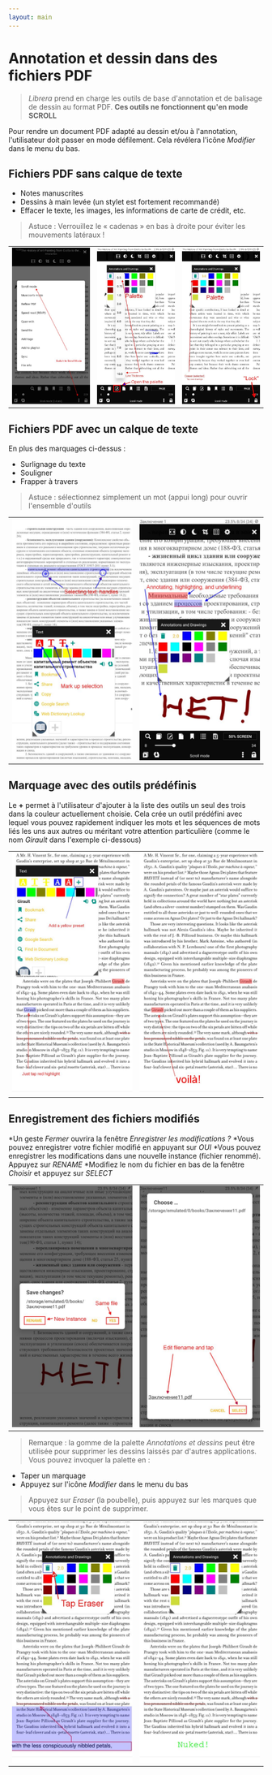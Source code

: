 ```yaml
---
layout: main
---
```


# Annotation et dessin dans des fichiers PDF

> _Librera_ prend en charge les outils de base d'annotation et de balisage de dessin au format PDF. **Ces outils ne fonctionnent qu'en mode SCROLL**

Pour rendre un document PDF adapté au dessin et/ou à l'annotation, l'utilisateur doit passer en mode défilement.
Cela révélera l'icône _Modifier_ dans le menu du bas.

## Fichiers PDF sans calque de texte
- Notes manuscrites
- Dessins à main levée (un stylet est fortement recommandé)
- Effacer le texte, les images, les informations de carte de crédit, etc.
> Astuce : Verrouillez le « cadenas » en bas à droite pour éviter les mouvements latéraux !

||||
|-|-|-|
|![](1.jpg)|![](2.jpg)|![](3.jpg)|

## Fichiers PDF avec un calque de texte
En plus des marquages ci-dessus :
- Surlignage du texte
- Souligner
- Frapper à travers
> Astuce : sélectionnez simplement un mot (appui long) pour ouvrir l'ensemble d'outils

|||
|-|-|
|![](4.jpg)|![](5.jpg)|

## Marquage avec des outils prédéfinis
Le **+** permet à l'utilisateur d'ajouter à la liste des outils un seul des trois dans la couleur actuellement choisie.
Cela crée un outil prédéfini avec lequel vous pouvez rapidement indiquer les mots et les séquences de mots liés les uns aux autres ou méritant votre attention particulière (comme le nom _Girault_ dans l'exemple ci-dessous)

|||
|-|-|
|![](8.jpg)|![](9.jpg)|

## Enregistrement des fichiers modifiés
*Un geste _Fermer_ ouvrira la fenêtre _Enregistrer les modifications ?_
*Vous pouvez enregistrer votre fichier modifié en appuyant sur _OUI_
*Vous pouvez enregistrer les modifications dans une nouvelle instance (fichier renommé). Appuyez sur _RENAME_
*Modifiez le nom du fichier en bas de la fenêtre _Choisir_ et appuyez sur _SELECT_

|||
|-|-|
|![](6.jpg)|![](7.jpg)|
> Remarque : la gomme de la palette _Annotations et dessins_ peut être utilisée pour supprimer les dessins laissés par d'autres applications.
> Vous pouvez invoquer la palette en :
- Taper un marquage
- Appuyez sur l'icône _Modifier_ dans le menu du bas

> Appuyez sur _Eraser_ (la poubelle), puis appuyez sur les marques que vous êtes sur le point de supprimer.

|||
|-|-|
|![](10.jpg)|![](11.jpg)|
